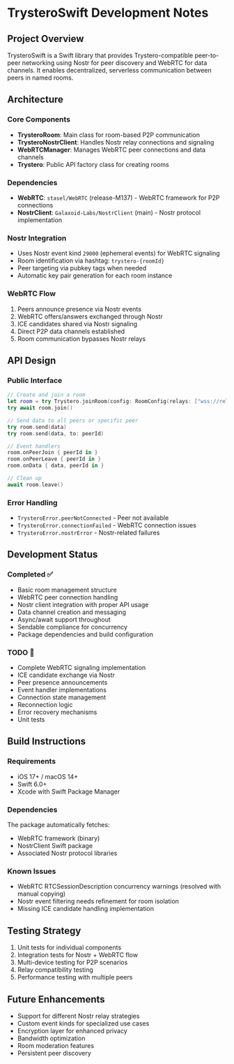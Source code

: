 # TrysteroSwift Development Notes

## Project Overview
TrysteroSwift is a Swift library that provides Trystero-compatible peer-to-peer networking using Nostr for peer discovery and WebRTC for data channels. It enables decentralized, serverless communication between peers in named rooms.

## Architecture

### Core Components
- **TrysteroRoom**: Main class for room-based P2P communication
- **TrysteroNostrClient**: Handles Nostr relay connections and signaling
- **WebRTCManager**: Manages WebRTC peer connections and data channels
- **Trystero**: Public API factory class for creating rooms

### Dependencies
- **WebRTC**: `stasel/WebRTC` (release-M137) - WebRTC framework for P2P connections
- **NostrClient**: `Galaxoid-Labs/NostrClient` (main) - Nostr protocol implementation

### Nostr Integration
- Uses Nostr event kind `29000` (ephemeral events) for WebRTC signaling
- Room identification via hashtag: `trystero-{roomId}`
- Peer targeting via pubkey tags when needed
- Automatic key pair generation for each room instance

### WebRTC Flow
1. Peers announce presence via Nostr events
2. WebRTC offers/answers exchanged through Nostr
3. ICE candidates shared via Nostr signaling
4. Direct P2P data channels established
5. Room communication bypasses Nostr relays

## API Design

### Public Interface
```swift
// Create and join a room
let room = try Trystero.joinRoom(config: RoomConfig(relays: ["wss://relay.damus.io"]), roomId: "my-room")
try await room.join()

// Send data to all peers or specific peer
try room.send(data)
try room.send(data, to: peerId)

// Event handlers
room.onPeerJoin { peerId in }
room.onPeerLeave { peerId in }
room.onData { data, peerId in }

// Clean up
await room.leave()
```

### Error Handling
- `TrysteroError.peerNotConnected` - Peer not available
- `TrysteroError.connectionFailed` - WebRTC connection issues
- `TrysteroError.nostrError` - Nostr-related failures

## Development Status

### Completed ✅
- Basic room management structure
- WebRTC peer connection handling
- Nostr client integration with proper API usage
- Data channel creation and messaging
- Async/await support throughout
- Sendable compliance for concurrency
- Package dependencies and build configuration

### TODO 🚧
- Complete WebRTC signaling implementation
- ICE candidate exchange via Nostr
- Peer presence announcements
- Event handler implementations
- Connection state management
- Reconnection logic
- Error recovery mechanisms
- Unit tests

## Build Instructions

### Requirements
- iOS 17+ / macOS 14+
- Swift 6.0+
- Xcode with Swift Package Manager

### Dependencies
The package automatically fetches:
- WebRTC framework (binary)
- NostrClient Swift package
- Associated Nostr protocol libraries

### Known Issues
- WebRTC RTCSessionDescription concurrency warnings (resolved with manual copying)
- Nostr event filtering needs refinement for room isolation
- Missing ICE candidate handling implementation

## Testing Strategy
1. Unit tests for individual components
2. Integration tests for Nostr + WebRTC flow  
3. Multi-device testing for P2P scenarios
4. Relay compatibility testing
5. Performance testing with multiple peers

## Future Enhancements
- Support for different Nostr relay strategies
- Custom event kinds for specialized use cases
- Encryption layer for enhanced privacy
- Bandwidth optimization
- Room moderation features
- Persistent peer discovery